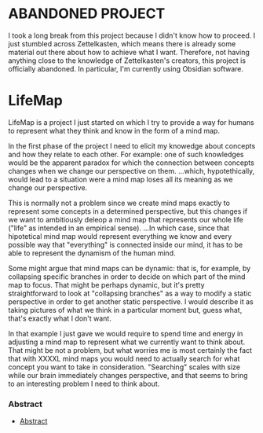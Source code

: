 # ABANDONED PROJECT
I took a long break from this project because I didn't know how to proceed.
I just stumbled across Zettelkasten, which means there is already some material out there about how to achieve what I want.
Therefore, not having anything close to the knowledge of Zettelkasten's creators, this project is officially abandoned.
In particular, I'm currently using Obsidian software. 

# LifeMap
LifeMap is a project I just started on which I try to provide a way for humans to represent what they think and know in the form of a mind map. 

In the first phase of the project I need to elicit my knowedge about concepts and how they relate to each other.
For example: one of such knowledges would be the apparent paradox for which the connection between concepts changes when we change our perspective on them.
...which, hypotethically, would lead to a situation were a mind map loses all its meaning as we change our perspective. 

This is normally not a problem since we create mind maps exactly to represent some concepts in a determined perspective, but this changes if we want to ambitiously
deleop a mind map that represents our whole life ("life" as intended in an empirical sense). ...In which case, since that hipotetical mind map would represent 
everything we know and every possible way that "everything" is connected inside our mind, it has to be able to represent the dynamism of the human mind.

Some might argue that mind maps can be dynamic: that is, for example, by collapsing specific branches in order to decide on which part of the mind map to focus. 
That might be perhaps dynamic, but it's pretty straightforward to look at "collapsing branches" as a way to modify a static perspective in order to get another
static perspective. I would describe it as taking pictures of what we think in a particular moment but, guess what, that's exactly what I don't want. 

In that example I just gave we would require to spend time and energy in adjusting a mind map to represent what we currently want to think about. 
That might be not a problem, but what worries me is most certainly the fact that with XXXXL mind maps you would need to actually search for what concept you want
to take in consideration. 
"Searching" scales with size while our brain immediately changes perspective, and that seems to bring to an interesting problem I need to think about. 


### Abstract

* [Abstract](https://github.com/dennisorlando/lifemap/edit/main/abstract/abstract0.md)
